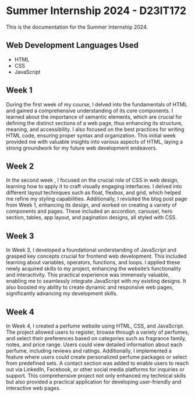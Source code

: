 # Summer Internship 2024 - D23IT172

This is the documentation for the Summer Internship 2024.

## Web Development Languages Used
- HTML
- CSS
- JavaScript

## Week 1

During the first week of my course, I delved into the fundamentals of HTML and gained a comprehensive understanding of its core components. I learned about the importance of semantic elements, which are crucial for defining the distinct sections of a web page, thus enhancing its structure, meaning, and accessibility. I also focused on the best practices for writing HTML code, ensuring proper syntax and organization. This initial week provided me with valuable insights into various aspects of HTML, laying a strong groundwork for my future web development endeavors. 

## Week 2

In the second week , I focused on the crucial role of CSS in web design, learning how to apply it to craft visually engaging interfaces. I delved into different layout techniques such as float, flexbox, and grid, which helped me refine my styling capabilities. Additionally, I revisited the blog post page from Week 1, enhancing its design, and worked on creating a variety of components and pages. These included an accordion, carousel, hero section, tables, app layout, and pagination designs, all styled with CSS.

## Week 3

In Week 3, I developed a foundational understanding of JavaScript and grasped key concepts crucial for frontend web development. This included learning about variables, operators, functions, and loops. I applied these newly acquired skills to my project, enhancing the website’s functionality and interactivity. This practical experience was immensely valuable, enabling me to seamlessly integrate JavaScript with my existing designs. It also boosted my ability to create dynamic and responsive web pages, significantly advancing my development skills.

## Week 4

In Week 4, I created a perfume website using HTML, CSS, and JavaScript. The project allowed users to register, browse through a variety of perfumes, and select their preferences based on categories such as fragrance family, notes, and price range. Users could view detailed information about each perfume, including reviews and ratings. Additionally, I implemented a feature where users could create personalized perfume packages or select from predefined sets. A contact section was added to enable users to reach out via LinkedIn, Facebook, or other social media platforms for inquiries or support. This comprehensive project not only enhanced my technical skills but also provided a practical application for developing user-friendly and interactive web pages.
